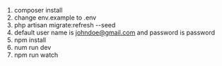 1. composer install
2. change env.example to .env
3. php artisan migrate:refresh --seed
4. default user name is johndoe@gmail.com and password is password
5. npm install
6. num run dev
7. npm run watch
